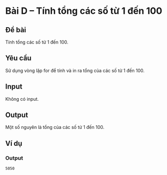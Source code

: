 # Bài D – Tính tổng các số từ 1 đến 100

## Đề bài
Tính tổng các số từ 1 đến 100.

## Yêu cầu
Sử dụng vòng lặp for để tính và in ra tổng của các số từ 1 đến 100.

## Input
Không có input.

## Output
Một số nguyên là tổng của các số từ 1 đến 100.

## Ví dụ
### Output
```
5050
```
